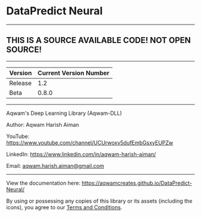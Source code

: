 # DataPredict Neural

--------------------------------------------------------------------

## THIS IS A SOURCE AVAILABLE CODE! NOT OPEN SOURCE! 

--------------------------------------------------------------------

| Version    | Current Version Number |
|------------|------------------------|
| Release    | 1.2                    |
| Beta       | 0.8.0                  |

--------------------------------------------------------------------

Aqwam's Deep Learning Library (Aqwam-DLL)

Author: Aqwam Harish Aiman
	
YouTube: https://www.youtube.com/channel/UCUrwoxv5dufEmbGsxyEUPZw
	
LinkedIn: https://www.linkedin.com/in/aqwam-harish-aiman/

Email: aqwam.harish.aiman@gmail.com
	
--------------------------------------------------------------------

View the documentation here: https://aqwamcreates.github.io/DataPredict-Neural/

By using or possessing any copies of this library or its assets (including the icons), you agree to our [Terms and Conditions](docs/TermsAndConditions.md).
